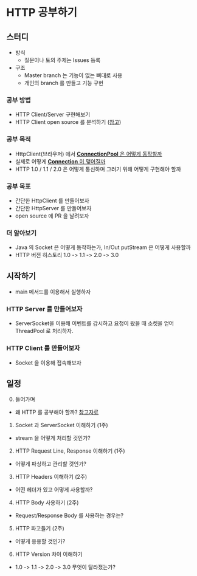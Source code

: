 # HTTP 공부하기

## 스터디

- 방식
  - 질문이나 토의 주제는 Issues 등록
- 구조
  - Master branch 는 기능이 없는 뼈대로 사용
  - 개인의 branch 를 만들고 기능 구현

### 공부 방법
- HTTP Client/Server 구현해보기
- HTTP Client open source 를 분석하기 ([참고](https://github.com/square/okhttp/))

### 공부 목적
- HttpClient(브라우저) 에서 [**ConnectionPool** 은 어떻게 동작할까](/documents/connection_pool.md)
- 실제로 어떻게 [**Connection** 이 맺어질까](/documents/connection.md)
- HTTP 1.0 / 1.1 / 2.0 은 어떻게 통신하며 그러기 위해 어떻게 구현해야 할까 

### 공부 목표
- 간단한 HttpClient 를 만들어보자
- 간단한 HttpServer 를 만들어보자
- open source 에 PR 을 날려보자

### 더 알아보기
- Java 의 Socket 은 어떻게 동작하는가, In/Out putStream 은 어떻게 사용할까
- HTTP 버전 히스토리 1.0 -> 1.1 -> 2.0 -> 3.0

## 시작하기
- main 메서드를 이용해서 실행하자

### HTTP Server 를 만들어보자
- ServerSocket을 이용해 이벤트를 감시하고 요청이 왔을 때 소켓을 얻어 ThreadPool 로 처리하자.

### HTTP Client 를 만들어보자
- Socket 을 이용해 접속해보자

## 일정

0. 들어가며
- 왜 HTTP 를 공부해야 할까? [참고자료](https://www.slideshare.net/deview/d2-campus-http)

1. Socket 과 ServerSocket 이해하기 (1주)
- stream 을 어떻게 처리할 것인가?

2. HTTP Request Line, Response 이해하기 (1주)
- 어떻게 파싱하고 관리할 것인가?

3. HTTP Headers 이해하기 (2주)
- 어떤 헤더가 있고 어떻게 사용할까?

4. HTTP Body 사용하기 (2주)
- Request/Response Body 를 사용하는 경우는?

5. HTTP 파고들기 (2주)
- 어떻게 응용할 것인가?

6. HTTP Version 차이 이해하기
- 1.0 -> 1.1 -> 2.0 -> 3.0 무엇이 달라졌는가?

